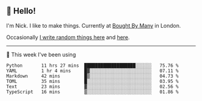 ## 👋 Hello! 

I'm Nick. I like to make things. Currently at [Bought By Many](https://boughtbymany.com) in London.

Occasionally [I write random things here](https://nicksnell.com) and [here](https://twitter.com/nicksnell).

-------

🚀 This week I've been using

<!--START_SECTION:waka-->

```text
Python       11 hrs 27 mins  ███████████████████░░░░░░   75.76 %
YAML         1 hr 4 mins     █▓░░░░░░░░░░░░░░░░░░░░░░░   07.11 %
Markdown     42 mins         █▒░░░░░░░░░░░░░░░░░░░░░░░   04.73 %
TOML         35 mins         █░░░░░░░░░░░░░░░░░░░░░░░░   03.95 %
Text         23 mins         ▓░░░░░░░░░░░░░░░░░░░░░░░░   02.56 %
TypeScript   16 mins         ▒░░░░░░░░░░░░░░░░░░░░░░░░   01.86 %
```

<!--END_SECTION:waka-->
